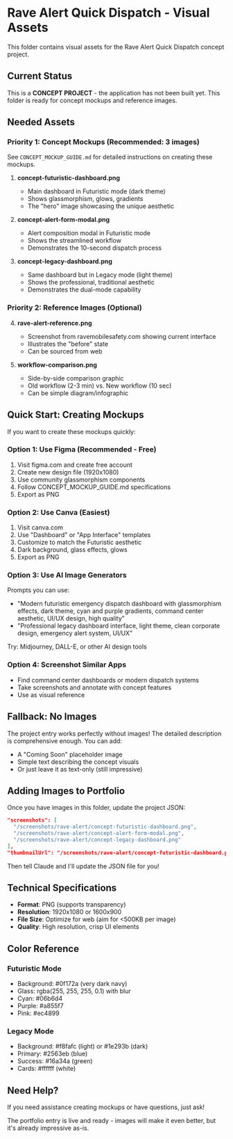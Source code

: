 # Rave Alert Quick Dispatch - Visual Assets

This folder contains visual assets for the Rave Alert Quick Dispatch concept project.

## Current Status

This is a **CONCEPT PROJECT** - the application has not been built yet. This folder is ready for concept mockups and reference images.

## Needed Assets

### Priority 1: Concept Mockups (Recommended: 3 images)

See `CONCEPT_MOCKUP_GUIDE.md` for detailed instructions on creating these mockups.

1. **concept-futuristic-dashboard.png**
   - Main dashboard in Futuristic mode (dark theme)
   - Shows glassmorphism, glows, gradients
   - The "hero" image showcasing the unique aesthetic

2. **concept-alert-form-modal.png**
   - Alert composition modal in Futuristic mode
   - Shows the streamlined workflow
   - Demonstrates the 10-second dispatch process

3. **concept-legacy-dashboard.png**
   - Same dashboard but in Legacy mode (light theme)
   - Shows the professional, traditional aesthetic
   - Demonstrates the dual-mode capability

### Priority 2: Reference Images (Optional)

4. **rave-alert-reference.png**
   - Screenshot from ravemobilesafety.com showing current interface
   - Illustrates the "before" state
   - Can be sourced from web

5. **workflow-comparison.png**
   - Side-by-side comparison graphic
   - Old workflow (2-3 min) vs. New workflow (10 sec)
   - Can be simple diagram/infographic

## Quick Start: Creating Mockups

If you want to create these mockups quickly:

### Option 1: Use Figma (Recommended - Free)
1. Visit figma.com and create free account
2. Create new design file (1920x1080)
3. Use community glassmorphism components
4. Follow CONCEPT_MOCKUP_GUIDE.md specifications
5. Export as PNG

### Option 2: Use Canva (Easiest)
1. Visit canva.com
2. Use "Dashboard" or "App Interface" templates
3. Customize to match the Futuristic aesthetic
4. Dark background, glass effects, glows
5. Export as PNG

### Option 3: Use AI Image Generators
Prompts you can use:
- "Modern futuristic emergency dispatch dashboard with glassmorphism effects, dark theme, cyan and purple gradients, command center aesthetic, UI/UX design, high quality"
- "Professional legacy dashboard interface, light theme, clean corporate design, emergency alert system, UI/UX"

Try: Midjourney, DALL-E, or other AI design tools

### Option 4: Screenshot Similar Apps
- Find command center dashboards or modern dispatch systems
- Take screenshots and annotate with concept features
- Use as visual reference

## Fallback: No Images

The project entry works perfectly without images! The detailed description is comprehensive enough. You can add:

- A "Coming Soon" placeholder image
- Simple text describing the concept visuals
- Or just leave it as text-only (still impressive)

## Adding Images to Portfolio

Once you have images in this folder, update the project JSON:

```json
"screenshots": [
  "/screenshots/rave-alert/concept-futuristic-dashboard.png",
  "/screenshots/rave-alert/concept-alert-form-modal.png",
  "/screenshots/rave-alert/concept-legacy-dashboard.png"
],
"thumbnailUrl": "/screenshots/rave-alert/concept-futuristic-dashboard.png"
```

Then tell Claude and I'll update the JSON file for you!

## Technical Specifications

- **Format**: PNG (supports transparency)
- **Resolution**: 1920x1080 or 1600x900
- **File Size**: Optimize for web (aim for <500KB per image)
- **Quality**: High resolution, crisp UI elements

## Color Reference

### Futuristic Mode
- Background: #0f172a (very dark navy)
- Glass: rgba(255, 255, 255, 0.1) with blur
- Cyan: #06b6d4
- Purple: #a855f7
- Pink: #ec4899

### Legacy Mode
- Background: #f8fafc (light) or #1e293b (dark)
- Primary: #2563eb (blue)
- Success: #16a34a (green)
- Cards: #ffffff (white)

## Need Help?

If you need assistance creating mockups or have questions, just ask!

The portfolio entry is live and ready - images will make it even better, but it's already impressive as-is.
